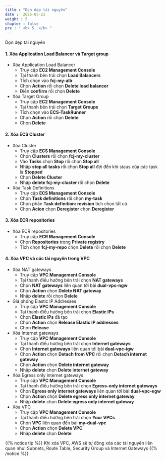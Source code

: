 ```yaml
---
title : "Dọn dẹp tài nguyên"
date :  2025-05-21 
weight : 5
chapter : false
pre : " <b> 5. </b> "
---
```

Dọn dẹp tài nguyên
 #### 1. Xóa Application Load Balancer và Target group
- Xóa Application Load Balancer
  - Truy cập **EC2 Management Console** 
  - Tại thanh bên trái chọn **Load Balancers**
  - Tích chọn vào **fcj-my-alb** 
  - Chọn **Action** rồi chọn **Delete load balancer**
  - Điền **confirm** rồi chọn **Delete**
- Xóa Target Group
  - Truy cập **EC2 Management Console**
  - Tại thanh bên trái chọn **Target Groups**
  - Tích chọn vào **ECS-TaskRunner**
  - Chọn **Action** rồi chọn **Delete**
  - Chọn **Delete**
 #### 2. Xóa ECS Cluster
- Xóa Cluster
  - Truy cập **ECS Management Console**
  - Chọn **Clusters** rồi chọn **fcj-my-cluster**
  - Vào **Tasks** chọn **Stop** rồi chọn **Stop all**
  - Nhập **stop all tasks** rồi chọn **Stop all** đợi đến khi staus của các task là **Stopped**
  - Chọn **Delete Cluster**
  - Nhập **delete fcj-my-cluster** rồi chọn **Delete**
- Xóa Task Definitions
  - Truy cập **ECS Management Console**
  - Chọn **Task definitions** rồi chọn **my-task**
  - Chọn phần **Task definition: revision** tích chọn tất cả 
  - Chọn **Acion** chọn **Deregister** chọn **Deregister**
 #### 3. Xóa ECR repositories
- Xóa ECR repositories
  - Truy cập **ECR Management Console**
  - Chọn **Repositories** trong **Private registry**
  - Tích chọn **fcj-my-repo** chọn **Delete** rồi chọn **Delete**
 #### 4. Xóa VPC và các tài nguyên trong VPC
- Xóa NAT gateways
  - Truy cập **VPC Management Console** 
  - Tại thanh điều hướng bên trái chọn **NAT gateways**
  - Chọn **NAT gateways** liên quan tới bài **dual-vpc-ngw** 
  - Chọn **Action** chọn **Delete NAT gateway**
  - Nhập **delete** rồi chọn **Delele**
- Giả phóng Elastic IP Addresses
  - Truy cập **VPC Management Console** 
  - Tại thanh điều hướng bên trái chọn **Elastic IPs**
  - Chọn **Elastic IPs** đã tạo 
  - Chọn **Action** chọn **Release Elastic IP addresses**
  - Chọn **Release**
- Xóa Internet gateways
  - Truy cập **VPC Management Console** 
  - Tại thanh điều hướng bên trái chọn **Internet gateways** 
  - Chọn **Internet gateways** liên quan tới bài **dual-vpc-igw**
  - Chọn **Action** chọn **Detach from VPC** rồi chọn **Detach internet gateway**
  - Chọn **Action** chọn **Delete internet gateway** 
  - Nhập **delete** chọn **Delete internet gateway**
- Xóa Egress only internet gateways
  - Truy cập **VPC Management Console** 
  - Tại thanh điều hướng bên trái chọn **Egress-only internet gateways**
  - Chọn **Egress only internet gateways** liên quan tới bài **dual-vpc-egw**
  - Chọn **Action** chọn **Delete egress only internet gateway**
  - Nhập **delete** chọn **Delete egress only internet gateway**
- Xóa VPC 
  - Truy cập **VPC Management Console**
  - Tại thanh điều hướng bên trái chọn **Your VPCs**
  - Chọn **VPC** liên quan đến bài **my-dual-vpc**
  - Chọn **Action** chọn **Delete VPC**
  - Nhập **delete** chọn **Delete**

{{% notice tip %}}
Khi xóa VPC, AWS sẽ tự động xóa các tài nguyên liên quan như: Subnets, Route Table, Security Group và Internet Gateways
{{% /notice %}}